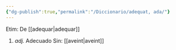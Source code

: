 ```yaml
---
{"dg-publish":true,"permalink":"/Diccionario/adequat, ada/"}
---
```


Etim: De [[adequar\|adequar]]
1. *adj.* Adecuado
     Sin: [[aveint\|aveint]]